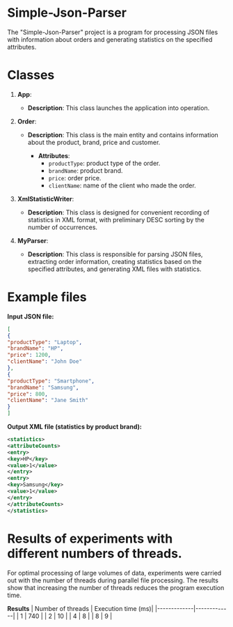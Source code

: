 # Simple-Json-Parser
The "Simple-Json-Parser" project is a program for processing JSON files with information about orders and generating statistics on the specified attributes.

# Classes
1. **App**:

   - **Description**: This class launches the application into operation.

3. **Order**:

   - **Description**: This class is the main entity and contains information about the product, brand, price and customer.
        
        - **Attributes**:
          - `productType`: product type of the order.
          - `brandName`: product brand.
          - `price`: order price.
          - `clientName`: name of the client who made the order.

5. **XmlStatisticWriter**:

   - **Description**: This class is designed for convenient recording of statistics in XML format, with preliminary DESC sorting by the number of occurrences.

7. **MyParser**:

   - **Description**: This class is responsible for parsing JSON files, extracting order information, creating statistics based on the specified attributes, and generating XML files with statistics.

# Example files

**Input JSON file:**

```json
[
{
"productType": "Laptop",
"brandName": "HP",
"price": 1200,
"clientName": "John Doe"
},
{
"productType": "Smartphone",
"brandName": "Samsung",
"price": 800,
"clientName": "Jane Smith"
}
]
```

**Output XML file (statistics by product brand):**
```xml
<statistics>
<attributeCounts>
<entry>
<key>HP</key>
<value>1</value>
</entry>
<entry>
<key>Samsung</key>
<value>1</value>
</entry>
</attributeCounts>
</statistics>
```

# Results of experiments with different numbers of threads.
For optimal processing of large volumes of data, experiments were carried out with the number of threads during parallel file processing.
The results show that increasing the number of threads reduces the program execution time.

**Results**
| Number of threads | Execution time (ms)| 
|-------------|-------------|
|  1    |  740  |
|  2    |  10   | 
|  4    |  8    | 
|  8    |  9    | 
